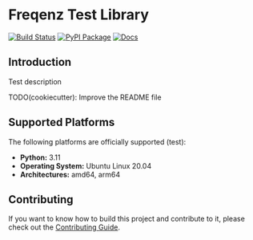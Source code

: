 # Freqenz Test Library

[![Build Status](https://github.com/frequenz-floss/frequenz-test-python/actions/workflows/ci.yaml/badge.svg)](https://github.com/frequenz-floss/frequenz-test-python/actions/workflows/ci.yaml)
[![PyPI Package](https://img.shields.io/pypi/v/frequenz-test)](https://pypi.org/project/frequenz-test/)
[![Docs](https://img.shields.io/badge/docs-latest-informational)](https://frequenz-floss.github.io/frequenz-test-python/)

## Introduction

Test description

TODO(cookiecutter): Improve the README file

## Supported Platforms

The following platforms are officially supported (test):

- **Python:** 3.11
- **Operating System:** Ubuntu Linux 20.04
- **Architectures:** amd64, arm64

## Contributing

If you want to know how to build this project and contribute to it, please
check out the [Contributing Guide](CONTRIBUTING.md).

